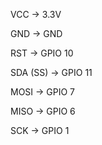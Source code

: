 VCC → 3.3V

GND → GND

RST → GPIO 10

SDA (SS) → GPIO 11

MOSI → GPIO 7

MISO → GPIO 6

SCK → GPIO 1

